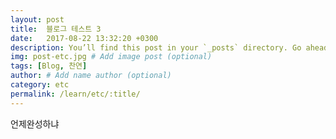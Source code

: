 ```yaml
---
layout: post
title:  블로그 테스트 3
date:   2017-08-22 13:32:20 +0300
description: You’ll find this post in your `_posts` directory. Go ahead and edit it and re-build the site to see your changes. # Add post description (optional)
img: post-etc.jpg # Add image post (optional)
tags: [Blog, 찬연]
author: # Add name author (optional)
category: etc
permalink: /learn/etc/:title/
---
```

언제완성하냐
